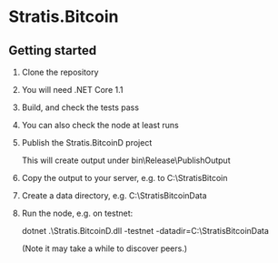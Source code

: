 Stratis.Bitcoin
===============

Getting started
---------------

1. Clone the repository

2. You will need .NET Core 1.1

3. Build, and check the tests pass

4. You can also check the node at least runs

5. Publish the Stratis.BitcoinD project

   This will create output under bin\Release\PublishOutput

6. Copy the output to your server, e.g. to C:\StratisBitcoin

7. Create a data directory, e.g. C:\StratisBitcoinData

8. Run the node, e.g. on testnet:

   dotnet .\Stratis.BitcoinD.dll -testnet -datadir=C:\StratisBitcoinData

   (Note it may take a while to discover peers.)


